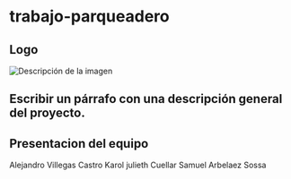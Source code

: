 # trabajo-parqueadero
## Logo
<image src="/images/picture.jpg" alt="Descripción de la imagen">


## Escribir un párrafo con una descripción general del proyecto.
## Presentacion del equipo
Alejandro Villegas Castro           Karol julieth Cuellar                      Samuel Arbelaez Sossa
